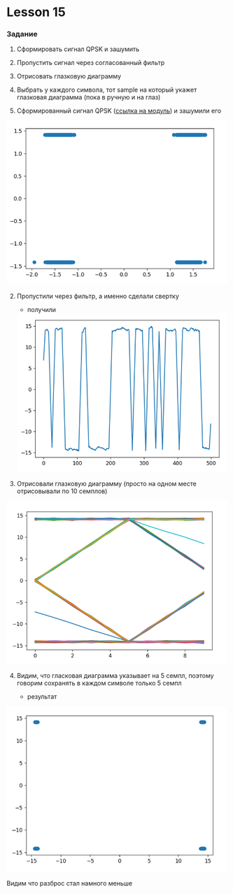 # Lesson 15

### Задание

1. Сформировать сигнал QPSK и зашумить 
2. Пропустить сигнал через согласованный фильтр 
3. Отрисовать глазковую диаграмму
4. Выбрать у каждого символа, тот sample на который укажет глазковая диаграмма (пока в ручную и на глаз)


1. Сформированный сигнал QPSK ([ссылка на модуль](/Adalm-Pluto-SDR/src/modular.py)) и зашумили его

<img src = "photo\qpsk_noise.png">

2. Пропустили через фильтр, а именно сделали свертку

    - получили 

    <img src = "photo\convolve_real.png">

3. Отрисовали глазковую диаграмму (просто на одном месте отрисовывали по 10 семплов)

<img src = "photo\eye_convolve_same.png">

4. Видим, что гласковая диаграмма указывает на 5 семпл, поэтому говорим сохранять в каждом символе только 5 семпл

    - результат

<img src = "photo\qpsk_with_noise.png">

Видим что разброс стал намного меньше


